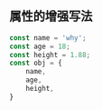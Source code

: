 ## 属性的增强写法

```javascript
const name = 'why';
const age = 18;
const height = 1.88;
const obj = {
    name,
    age,
    height,
}
```

